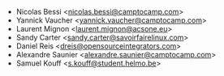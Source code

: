 - Nicolas Bessi \<<nicolas.bessi@camptocamp.com>\>
- Yannick Vaucher \<<yannick.vaucher@camptocamp.com>\>
- Laurent Mignon \<<laurent.mignon@acsone.eu>\>
- Sandy Carter \<<sandy.carter@savoirfairelinux.com>\>
- Daniel Reis \<<dreis@opensourceintegrators.com>\>
- Alexandre Saunier \<<alexandre.saunier@camptocamp.com>\>
- Samuel Kouff \<<s.kouff@student.helmo.be>\>

